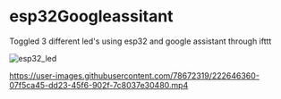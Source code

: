 # esp32Googleassitant

Toggled 3 different led's using esp32 and google assistant through ifttt

![esp32_led](https://user-images.githubusercontent.com/78672319/222646314-12b36c7c-c884-47be-8f83-1f973027e9d8.jpg)





https://user-images.githubusercontent.com/78672319/222646360-07f5ca45-dd23-45f6-902f-7c8037e30480.mp4

